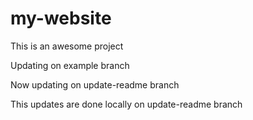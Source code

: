 # my-website

This is an awesome project

Updating on example branch

Now updating on update-readme branch

This updates are done locally on update-readme branch
